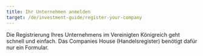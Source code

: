 ```yaml
---
title: Ihr Unternehmen anmelden
target: /de/investment-guide/register-your-company
---
```


Die Registrierung Ihres Unternehmens im Vereinigten Königreich geht schnell und einfach. Das Companies House (Handelsregister) benötigt dafür nur ein Formular. 